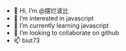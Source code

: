 - 👋 Hi, I’m @摆烂波比
- 👀 I’m interested in javascript
- 🌱 I’m currently learning javascript
- 💞️ I’m looking to collaborate on  github
- 📫  biut73

<!---
Rottenbobi/Rottenbobi is a ✨ special ✨ repository because its `README.md` (this file) appears on your GitHub profile.
You can click the Preview link to take a look at your changes.
--->
